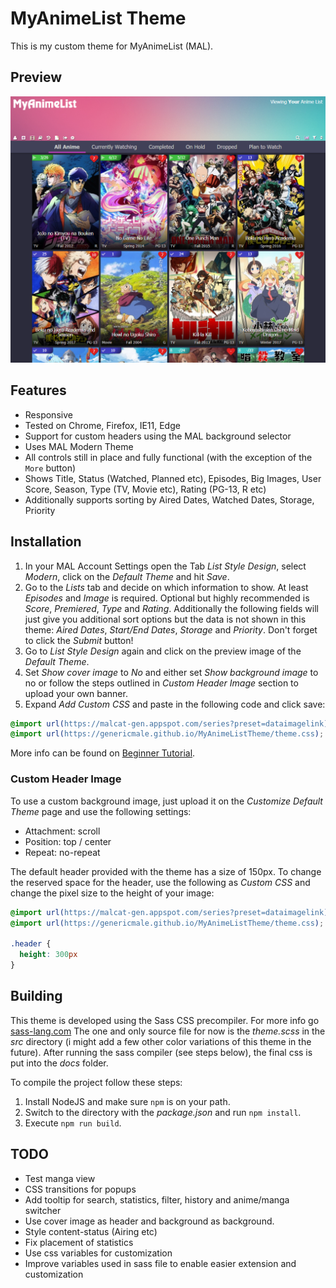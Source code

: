 # MyAnimeList Theme

This is my custom theme for MyAnimeList (MAL).

## Preview

![Screenshot](docs/assets/screenshot.png?raw=true)

## Features

* Responsive
* Tested on Chrome, Firefox, IE11, Edge
* Support for custom headers using the MAL background selector
* Uses MAL Modern Theme
* All controls still in place and fully functional (with the exception of the `More` button)
* Shows Title, Status (Watched, Planned etc), Episodes, Big Images, User Score, Season, Type (TV, Movie etc), Rating (PG-13, R etc)
* Additionally supports sorting by Aired Dates, Watched Dates, Storage, Priority

## Installation

1. In your MAL Account Settings open the Tab _List Style Design_, select _Modern_, click on the _Default Theme_ and hit _Save_.
2. Go to the _Lists_ tab and decide on which information to show. At least _Episodes_ and _Image_ is required. 
Optional but highly recommended is _Score_, _Premiered_, _Type_ and _Rating_.
Additionally the following fields will just give you additional sort options but the data is not shown in this theme:
_Aired Dates_, _Start/End Dates_, _Storage_ and _Priority_. Don't forget to click the _Submit_ button!
3. Go to _List Style Design_ again and click on the preview image of the _Default Theme_.
4. Set _Show cover image_ to _No_ and either set _Show background image_ to no or follow the steps outlined in *Custom Header Image* section to upload your own banner.
5. Expand _Add Custom CSS_ and paste in the following code and click save:
```css
@import url(https://malcat-gen.appspot.com/series?preset=dataimagelink);
@import url(https://genericmale.github.io/MyAnimeListTheme/theme.css);
```

More info can be found on [Beginner Tutorial](https://myanimelist.net/forum/?topicid=1499052).

### Custom Header Image

To use a custom background image, just upload it on the _Customize Default Theme_ page and use the following settings:

* Attachment: scroll
* Position: top / center
* Repeat: no-repeat

The default header provided with the theme has a size of 150px. To change the reserved space for the header, 
use the following as _Custom CSS_ and change the pixel size to the height of your image:

```css
@import url(https://malcat-gen.appspot.com/series?preset=dataimagelink);
@import url(https://genericmale.github.io/MyAnimeListTheme/theme.css);

.header {
  height: 300px
}
```

## Building

This theme is developed using the Sass CSS precompiler. For more info go [sass-lang.com](https://sass-lang.com/)
The one and only source file for now is the _theme.scss_ in the _src_ directory (i might add a few other color variations of this theme in the future).
After running the sass compiler (see steps below), the final css is put into the _docs_ folder.

To compile the project follow these steps:
1. Install NodeJS and make sure `npm` is on your path.
2. Switch to the directory with the _package.json_ and run `npm install`.
3. Execute `npm run build`.

## TODO

* Test manga view
* CSS transitions for popups
* Add tooltip for search, statistics, filter, history and anime/manga switcher
* Use cover image as header and background as background.
* Style content-status (Airing etc)
* Fix placement of statistics
* Use css variables for customization
* Improve variables used in sass file to enable easier extension and customization
